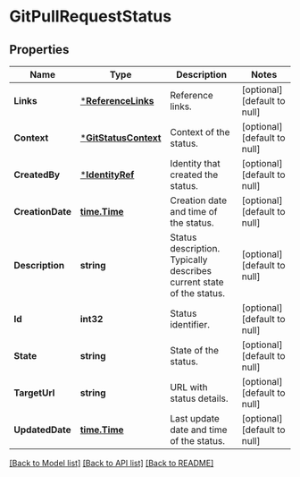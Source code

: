 # GitPullRequestStatus

## Properties
Name | Type | Description | Notes
------------ | ------------- | ------------- | -------------
**Links** | [***ReferenceLinks**](ReferenceLinks.md) | Reference links. | [optional] [default to null]
**Context** | [***GitStatusContext**](GitStatusContext.md) | Context of the status. | [optional] [default to null]
**CreatedBy** | [***IdentityRef**](IdentityRef.md) | Identity that created the status. | [optional] [default to null]
**CreationDate** | [**time.Time**](time.Time.md) | Creation date and time of the status. | [optional] [default to null]
**Description** | **string** | Status description. Typically describes current state of the status. | [optional] [default to null]
**Id** | **int32** | Status identifier. | [optional] [default to null]
**State** | **string** | State of the status. | [optional] [default to null]
**TargetUrl** | **string** | URL with status details. | [optional] [default to null]
**UpdatedDate** | [**time.Time**](time.Time.md) | Last update date and time of the status. | [optional] [default to null]

[[Back to Model list]](../README.md#documentation-for-models) [[Back to API list]](../README.md#documentation-for-api-endpoints) [[Back to README]](../README.md)


